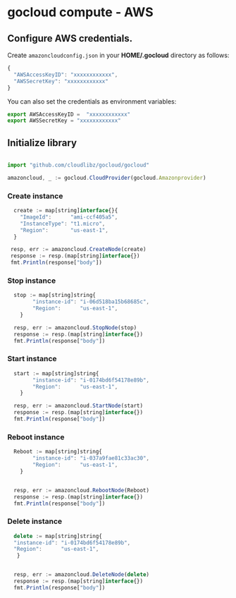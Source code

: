 # gocloud compute - AWS

## Configure AWS credentials.

Create `amazoncloudconfig.json` in your <b>HOME/.gocloud</b> directory as follows:
```js
{
  "AWSAccessKeyID": "xxxxxxxxxxxx",
  "AWSSecretKey": "xxxxxxxxxxxx"
}
```

You can also set the credentials as environment variables:
```js
export AWSAccessKeyID =  "xxxxxxxxxxxx"
export AWSSecretKey = "xxxxxxxxxxxx"
```

## Initialize library

```js

import "github.com/cloudlibz/gocloud/gocloud"

amazoncloud, _ := gocloud.CloudProvider(gocloud.Amazonprovider)
```

### Create instance

```js
  create := map[string]interface{}{
	"ImageId":      "ami-ccf405a5",
	"InstanceType": "t1.micro",
	"Region":       "us-east-1",
  }

 resp, err := amazoncloud.CreateNode(create)
 response := resp.(map[string]interface{})
 fmt.Println(response["body"])
```

### Stop instance

```js
  stop := map[string]string{
		"instance-id": "i-06d518ba15b68685c",
		"Region":      "us-east-1",
	}

  resp, err := amazoncloud.StopNode(stop)
  response := resp.(map[string]interface{})
  fmt.Println(response["body"])
```

### Start instance

```js
  start := map[string]string{
		"instance-id": "i-0174bd6f54178e89b",
		"Region":      "us-east-1",
	}

  resp, err := amazoncloud.StartNode(start)
  response := resp.(map[string]interface{})
  fmt.Println(response["body"])
```

### Reboot instance

```js
  Reboot := map[string]string{
		"instance-id": "i-037a9fae81c33ac30",
		"Region":      "us-east-1",
	}


  resp, err := amazoncloud.RebootNode(Reboot)
  response := resp.(map[string]interface{})
  fmt.Println(response["body"])
```

### Delete instance

```js
  delete := map[string]string{
  "instance-id": "i-0174bd6f54178e89b",
  "Region":      "us-east-1",
   }


  resp, err := amazoncloud.DeleteNode(delete)
  response := resp.(map[string]interface{})
  fmt.Println(response["body"])
```